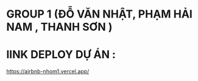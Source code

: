 # GROUP 1 (ĐỖ VĂN NHẬT, PHẠM HẢI NAM , THANH SƠN )

# lINK DEPLOY DỰ ÁN :

https://airbnb-nhom1.vercel.app/

